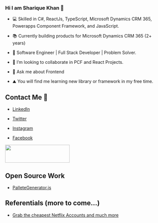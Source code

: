 ### Hi I am Sharique Khan 👋
- 💻 Skilled in C#, ReactJs, TypeScript, Microsoft Dynamics CRM 365, Powerapps Component Framework, and JavaScript.

- 📚 Currently building products for Microsoft Dynamics CRM 365 (2+ years)

- 💪 Software Engineer | Full Stack Developer | Problem Solver.

- 👯 I’m looking to collaborate in PCF and React Projects.

- 💬 Ask me about Frontend

- ⛰️ You will find me learning new library or framework in my free time.

## Contact Me :man:

- [LinkedIn](https://www.linkedin.com/in/sharique-khan-673551159/)

- [Twitter](https://twitter.com/Sharique_khan_)

- [Instagram](https://www.instagram.com/shariquepathan)

- [Facebook](https://www.facebook.com/shariqueofficial)

<a href="https://stackoverflow.com/users/10225494/sharique-khan"><img src="https://stackoverflow.com/users/flair/10225494.png?theme=dark" width="208" height="58" alt="" title="Sharique Khan at Stack Overflow"></a>

## Open Source Work

- [PalleteGenerator.js](https://shariquekhan1997.github.io/PaletteGenerator.js/)

## Referentials (more to come...)

- [Grab the cheapest Netflix Accounts and much more](https://accountbot.io/ref/bf94358f-3476-9776-d501-9e8508690425)
